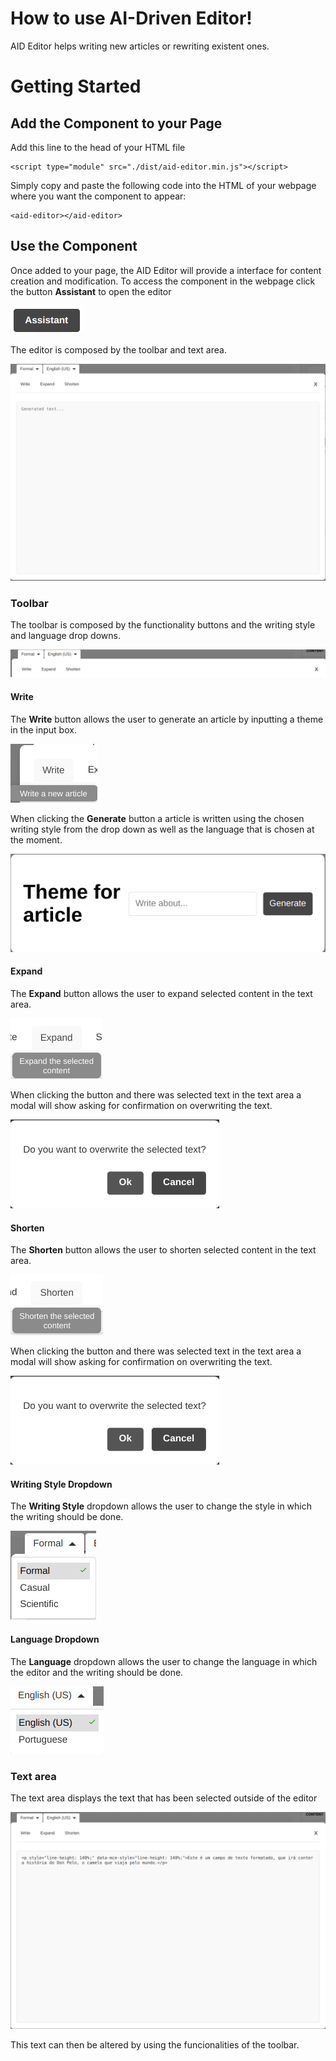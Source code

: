# How to use AI-Driven Editor!

AID Editor helps writing new articles or rewriting existent ones.

# Getting Started

## Add the Component to your Page

Add this line to the head of your HTML file

    <script type="module" src="./dist/aid-editor.min.js"></script>

Simply copy and paste the following code into the HTML of your webpage where you want the component to appear:

```
<aid-editor></aid-editor>
```

## Use the Component

Once added to your page, the AID Editor will provide a interface for content creation and modification.
To access the component in the webpage click the button **Assistant** to open the editor

![Assistant Button](images/AssistantButton.png "Assistant Button")

The editor is composed by the toolbar and text area.

![Editor](images/Editor.png "Editor")

### Toolbar

The toolbar is composed by the functionality buttons and the writing style and language drop downs.

![Toolbar](images/Toolbar.png "Toolbar")

#### Write

The **Write** button allows the user to generate an article by inputting a theme in the input box.

![Write Button](images/WriteButton.png "Write Button")

When clicking the **Generate** button a article is written using the chosen writing style from the drop down as well as the language that is chosen at the moment.

![Input Theme Overlay](images/ThemeWriterOverlay.png "Input Theme Overlay")

#### Expand

The **Expand** button allows the user to expand selected content in the text area.

![Expand Button](images/ExpandButton.png "Expand Button")

When clicking the button and there was selected text in the text area a modal will show asking for confirmation on overwriting the text.

![Overwrite Select](images/OverwriteSelected.png "Overwrite Select")

#### Shorten

The **Shorten** button allows the user to shorten selected content in the text area.

![Shorten Button](images/ShortenButton.png "Shorten Button")

When clicking the button and there was selected text in the text area a modal will show asking for confirmation on overwriting the text.

![Overwrite Select](images/OverwriteSelected.png "Overwrite Select")

#### Writing Style Dropdown

The **Writing Style** dropdown allows the user to change the style in which the writing should be done.

![Writing Style Dropdown](images/WritingStyleDropdown.png "Writing Style Dropdown")

#### Language Dropdown

The **Language** dropdown allows the user to change the language in which the editor and the writing should be done.

![Language Dropdown](images/LanguageDropdown.png "Language Dropdown")

### Text area

The text area displays the text that has been selected outside of the editor

![Text In Editor](images/TextInEditor.png "Text In Editor")

This text can then be altered by using the funcionalities of the toolbar.
